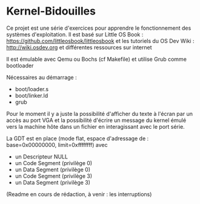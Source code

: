 # Kernel-Bidouilles

Ce projet est une série d'exercices pour apprendre le fonctionnement des systèmes d'exploitation. 
Il est basé sur Little OS Book : https://github.com/littleosbook/littleosbook
et les tutoriels du OS Dev Wiki : http://wiki.osdev.org
et différentes ressources sur internet

Il est émulable avec Qemu ou Bochs (cf Makefile) et utilise Grub comme bootloader

Nécessaires au démarrage :
- boot/loader.s
- boot/linker.ld
- grub

Pour le moment il y a juste la possibilité d'afficher du texte à l'écran par un accès au port VGA et la possibilité d'écrire un  message du kernel émulé vers la machine hôte dans un fichier en interagissant avec le port série.

La GDT est en place (mode flat, espace d'adressage de : base=0x00000000, limit=0xffffffff) avec 
- un Descripteur NULL
- un Code Segment (privilège 0)
- un Data Segment (privilège 0)
- un Code Segment (privilège 3)
- un Data Segment (privilège 3)

(Readme en cours de rédaction, à venir : les interruptions)
